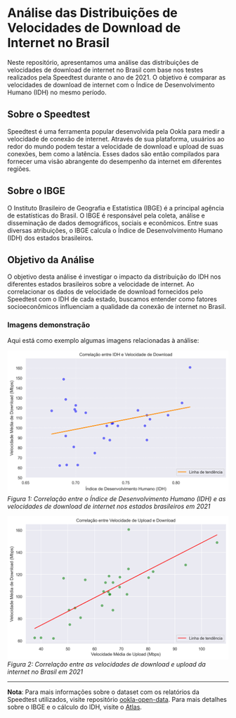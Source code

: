 # Análise das Distribuições de Velocidades de Download de Internet no Brasil

Neste repositório, apresentamos uma análise das distribuições de velocidades de download de internet no Brasil com base nos testes realizados pela Speedtest durante o ano de 2021. O objetivo é comparar as velocidades de download de internet com o Índice de Desenvolvimento Humano (IDH) no mesmo período.

## Sobre o Speedtest
Speedtest é uma ferramenta popular desenvolvida pela Ookla para medir a velocidade de conexão de internet. Através de sua plataforma, usuários ao redor do mundo podem testar a velocidade de download e upload de suas conexões, bem como a latência. Esses dados são então compilados para fornecer uma visão abrangente do desempenho da internet em diferentes regiões.

## Sobre o IBGE
O Instituto Brasileiro de Geografia e Estatística (IBGE) é a principal agência de estatísticas do Brasil. O IBGE é responsável pela coleta, análise e disseminação de dados demográficos, sociais e econômicos. Entre suas diversas atribuições, o IBGE calcula o Índice de Desenvolvimento Humano (IDH) dos estados brasileiros.

## Objetivo da Análise
O objetivo desta análise é investigar o impacto da distribuição do IDH nos diferentes estados brasileiros sobre a velocidade de internet. Ao correlacionar os dados de velocidade de download fornecidos pelo Speedtest com o IDH de cada estado, buscamos entender como fatores socioeconômicos influenciam a qualidade da conexão de internet no Brasil.

### Imagens demonstração

Aqui está como exemplo algumas imagens relacionadas à análise:

![Correlação do IDH com Velocidade de Download](Midia/Correlacao_idh_velocidade.png)
*Figura 1: Correlação entre o Índice de Desenvolvimento Humano (IDH) e as velocidades de download de internet nos estados brasileiros em 2021*


![Correlação das velocidades de download e de upload da internet](Midia/correlacao_upload_download.png)
*Figura 2: Correlação entre as velocidades de download e upload da internet no Brasil em 2021*

---

**Nota**: Para mais informações sobre o dataset com os relatórios da Speedtest utilizados, visite repositório [ookla-open-data](https://github.com/teamookla/ookla-open-data).
Para mais detalhes sobre o IBGE e o cálculo do IDH, visite o [Atlas](http://www.atlasbrasil.org.br/).